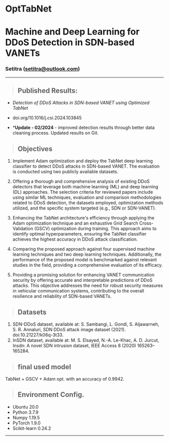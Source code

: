 # OptTabNet
# Machine and Deep Learning for DDoS Detection in SDN-based VANETs
### Setitra (setitra@outlook.com)
***

> ## Published Results:

* *Detection of DDoS Attacks in SDN-based VANET using Optimized TabNet*

* doi.org/10.1016/j.csi.2024.103845

* \***Update - 02/2024** - improved detection results through better data cleaning process. Updated results on Git. 

> ## Objectives 

1. Implement Adam optimization and deploy the TabNet deep learning classifier to detect DDoS attacks in SDN-based VANET. The evaluation is conducted using two publicly available datasets.

2. Offering a thorough and comprehensive analysis of existing DDoS detectors that leverage both machine learning (ML) and deep learning (DL) approaches. The selection criteria for reviewed papers include using similar ML techniques, evaluation and comparison methodologies related to DDoS detection, the datasets employed, optimization methods utilized, and the specific system targeted (e.g., SDN or SDN-VANET).

3. Enhancing the TabNet architecture's efficiency through applying the Adam optimization technique and an exhaustive Grid Search Cross-Validation (GSCV) optimization during training. This approach aims to identify optimal hyperparameters, ensuring the TabNet classifier achieves the highest accuracy in DDoS attack classification.

4. Comparing the proposed approach against four supervised machine learning techniques and two deep learning techniques. Additionally, the performance of the proposed model is benchmarked against relevant studies in the field, providing a comprehensive evaluation of its efficacy.

5. Providing a promising solution for enhancing VANET communication security by offering accurate and interpretable predictions of DDoS attacks. This objective addresses the need for robust security measures in vehicular communication systems, contributing to the overall resilience and reliability of SDN-based VANETs.

> ## Datasets
1. SDN-DDoS dataset, available at:
S. Sambangi, L. Gondi, S. Aljawarneh, S. R. Annaluri, SDN DDoS attack image dataset (2021). doi:10.21227/k06q-3t33.
2. InSDN dataset, available at:
M. S. Elsayed, N.-A. Le-Khac, A. D. Jurcut, Insdn: A novel SDN intrusion dataset, IEEE Access 8 (2020) 165263–165284.

> ## final used model
TabNet + GSCV + Adam opt. with an accuracy of 0.9942.

> ## Environment Config.

* Ubuntu 20.0
* Python 3.7.9
* Numpy 1.19.5
* PyTorch 1.9.0
* Scikit-learn 0.24.2

***
